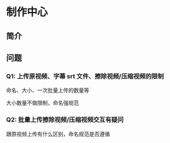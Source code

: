 # 制作中心

## 简介

## 问题

### Q1: 上传原视频、字幕 srt 文件、擦除视频/压缩视频的限制

命名、大小、一次批量上传的数量等

大小数量不做限制，命名强规范

### Q2: 批量上传擦除视频/压缩视频交互有疑问

跟原视频上传有什么区别，命名规范是否遵循
